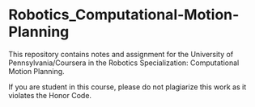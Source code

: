 # Robotics_Computational-Motion-Planning

This repository contains notes and assignment for the University of   Pennsylvania/Coursera in the Robotics Specialization: Computational Motion Planning.

If you are student in this course, please do not plagiarize this work as it violates the Honor Code.